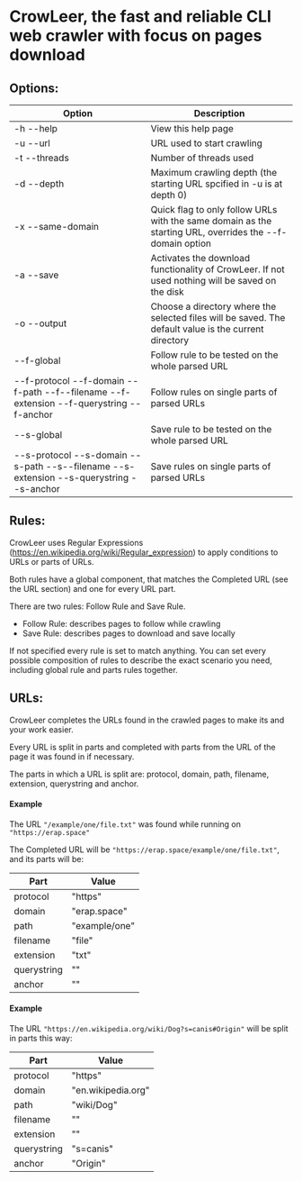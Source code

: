 # CrowLeer, the fast and reliable CLI web crawler with focus on pages download

## Options:

| Option                                                                                  | Description                                                                                              |
|-----------------------------------------------------------------------------------------|----------------------------------------------------------------------------------------------------------|
| -h --help                                                                               | View this help page                                                                                      |
| -u --url                                                                                | URL used to start crawling                                                                               |
| -t --threads                                                                            | Number of threads used                                                                                   |
| -d --depth                                                                              | Maximum crawling depth (the starting URL spcified in -u is at depth 0)                                   |
| -x --same-domain                                                                        | Quick flag to only follow URLs with the same domain as the starting URL, overrides the --f-domain option |
| -a --save                                                                               | Activates the download functionality of CrowLeer. If not used nothing will be saved on the disk          |
| -o --output                                                                             | Choose a directory where the selected files will be saved. The default value is the current directory    |
| --f-global                                                                              | Follow rule to be tested on the whole parsed URL                                                         |
| --f-protocol --f-domain --f-path --f--filename --f-extension --f-querystring --f-anchor | Follow rules on single parts of parsed URLs                                                              |
| --s-global                                                                              | Save rule to be tested on the whole parsed URL                                                           |
| --s-protocol --s-domain --s-path --s--filename --s-extension --s-querystring --s-anchor | Save rules on single parts of parsed URLs                                                                |

## Rules:

CrowLeer uses Regular Expressions (https://en.wikipedia.org/wiki/Regular_expression) to apply conditions to URLs or parts of URLs.

Both rules have a global component, that matches the Completed URL (see the URL section) and one for every URL part.

There are two rules: Follow Rule and Save Rule.

* Follow Rule: describes pages to follow while crawling
* Save Rule: describes pages to download and save locally

If not specified every rule is set to match anything. You can set every possible composition of rules to describe the exact scenario you need, including global rule and parts rules together.

## URLs:

CrowLeer completes the URLs found in the crawled pages to make its and your work easier.

Every URL is split in parts and completed with parts from the URL of the page it was found in if necessary.

The parts in which a URL is split are: protocol, domain, path, filename, extension, querystring and anchor.

#### Example

The URL ```"/example/one/file.txt"``` was found while running on ```"https://erap.space"```

The Completed URL will be ```"https://erap.space/example/one/file.txt"```, and its parts will be:

| Part        | Value         |
|-------------|---------------|
| protocol    | "https"       |
| domain      | "erap.space"  |
| path        | "example/one" |
| filename    | "file"        |
| extension   | "txt"         |
| querystring | ""            |
| anchor      | ""            |

#### Example

The URL ```"https://en.wikipedia.org/wiki/Dog?s=canis#Origin"``` will be split in parts this way:

| Part        | Value              |
|-------------|--------------------|
| protocol    | "https"            |
| domain      | "en.wikipedia.org" |
| path        | "wiki/Dog"         |
| filename    | ""                 |
| extension   | ""                 |
| querystring | "s=canis"          |
| anchor      | "Origin"           |